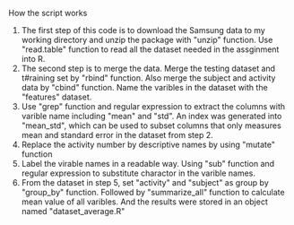 How the script works
<br/>
1. The first step of this code is to download the Samsung data to my working directory and unzip the package with "unzip" function. Use "read.table" function to read all the dataset needed in the assginment into R. <br/>
2. The second step is to merge the data. Merge the testing dataset and t#raining set by "rbind" function. Also merge the subject and activity data by "cbind" function. Name the varibles in the dataset with the "features" dataset.
3. Use "grep" function and regular expression to extract the columns with varible name including "mean" and "std". An index was generated into "mean_std", which can be used to subset columns that only measures mean and standard error in the dataset from step 2.
4. Replace the activity number by descriptive names by using "mutate" function
5. Label the virable names in a readable way. Using "sub" function and regular expression to substitute charactor in the varible names. 
6. From the dataset in step 5, set "activity" and "subject" as group by "group_by" function. Followed by "summarize_all" function to calculate mean value of all varibles. And the results were stored in an object named "dataset_average.R"
